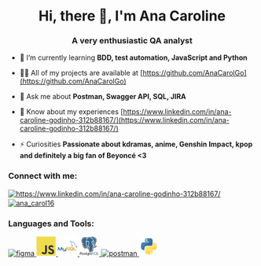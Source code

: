 <h1 align="center">Hi, there 👋, I'm Ana Caroline</h1>
<h3 align="center">A very enthusiastic QA analyst</h3>

- 🌱 I’m currently learning **BDD, test automation, JavaScript and Python**

- 👨‍💻 All of my projects are available at [https://github.com/AnaCarolGo](https://github.com/AnaCarolGo)

- 💬 Ask me about **Postman, Swagger API, SQL, JIRA**

- 📄 Know about my experiences [https://www.linkedin.com/in/ana-caroline-godinho-312b88167/](https://www.linkedin.com/in/ana-caroline-godinho-312b88167/)

- ⚡ Curiosities **Passionate about kdramas, anime, Genshin Impact, kpop and definitely a big fan of Beyoncé <3**

<h3 align="left">Connect with me:</h3>
<p align="left">
<a href="https://linkedin.com/in/https://www.linkedin.com/in/ana-caroline-godinho-312b88167/" target="blank"><img align="center" src="https://raw.githubusercontent.com/rahuldkjain/github-profile-readme-generator/master/src/images/icons/Social/linked-in-alt.svg" alt="https://www.linkedin.com/in/ana-caroline-godinho-312b88167/" height="30" width="40" /></a>
<a href="https://discord.gg/ana_carol16" target="blank"><img align="center" src="https://raw.githubusercontent.com/rahuldkjain/github-profile-readme-generator/master/src/images/icons/Social/discord.svg" alt="ana_carol16" height="30" width="40" /></a>
</p>

<h3 align="left">Languages and Tools:</h3>
<p align="left"> <a href="https://www.figma.com/" target="_blank" rel="noreferrer"> <img src="https://www.vectorlogo.zone/logos/figma/figma-icon.svg" alt="figma" width="40" height="40"/> </a> <a href="https://developer.mozilla.org/en-US/docs/Web/JavaScript" target="_blank" rel="noreferrer"> <img src="https://raw.githubusercontent.com/devicons/devicon/master/icons/javascript/javascript-original.svg" alt="javascript" width="40" height="40"/> </a> <a href="https://www.mysql.com/" target="_blank" rel="noreferrer"> <img src="https://raw.githubusercontent.com/devicons/devicon/master/icons/mysql/mysql-original-wordmark.svg" alt="mysql" width="40" height="40"/> </a> <a href="https://www.postgresql.org" target="_blank" rel="noreferrer"> <img src="https://raw.githubusercontent.com/devicons/devicon/master/icons/postgresql/postgresql-original-wordmark.svg" alt="postgresql" width="40" height="40"/> </a> <a href="https://postman.com" target="_blank" rel="noreferrer"> <img src="https://www.vectorlogo.zone/logos/getpostman/getpostman-icon.svg" alt="postman" width="40" height="40"/> </a> <a href="https://www.python.org" target="_blank" rel="noreferrer"> <img src="https://raw.githubusercontent.com/devicons/devicon/master/icons/python/python-original.svg" alt="python" width="40" height="40"/> </a> </p>
